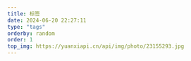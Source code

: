 ```yaml
---
title: 标签
date: 2024-06-20 22:27:11
type: "tags"
orderby: random
order: 1
top_img: https://yuanxiapi.cn/api/img/photo/23155293.jpg
---
```

